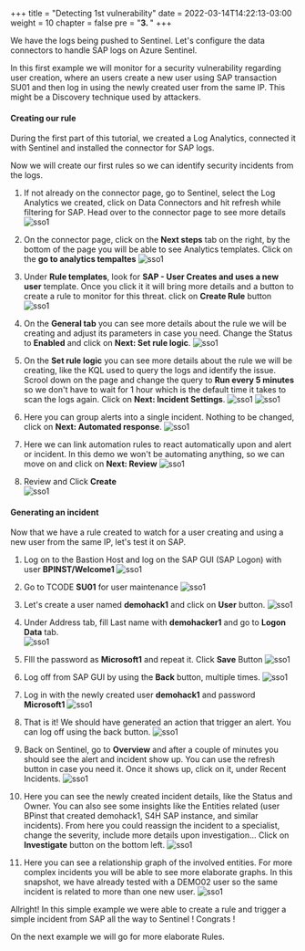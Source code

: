 +++
title = "Detecting 1st vulnerability"
date = 2022-03-14T14:22:13-03:00
weight = 10
chapter = false
pre = "<b>3. </b>"
+++

We have the logs being pushed to Sentinel. Let's configure the data connectors to handle SAP logs on Azure Sentinel.

In this first example we will monitor for a security vulnerability regarding user creation, where an users create a new user using SAP transaction SU01 and then log in using the newly created user from the same IP. This might be a Discovery technique used by attackers. 

#### Creating our rule

During the first part of this tutorial, we created a Log Analytics, connected it with Sentinel and installed the connector for SAP logs. 

Now we will create our first rules so we can identify security incidents from the logs. 

1. If not already on the connector page, go to Sentinel, select the Log Analytics we created, click on Data Connectors and hit refresh while filtering for SAP. Head over to the connector page to see more details
![sso1](/images/sent5-5.png) 

2. On the connector page, click on the **Next steps** tab on the right, by the bottom of the page you will be able to see Analytics templates. Click on the **go to analytics tempaltes** 
![sso1](/images/sent6-1.png) 

3. Under **Rule templates**, look for **SAP - User Creates and uses a new user** template. Once you click it it will bring more details and a button to create a rule to monitor for this threat. click on **Create Rule** button
![sso1](/images/sent6-2.png) 

4. On the **General tab** you can see more details about the rule we will be creating and adjust its parameters in case you need. Change the Status to **Enabled** and click on **Next: Set rule logic**. 
![sso1](/images/sent6-3.png?height=450px) 

5. On the **Set rule logic** you can see more details about the rule we will be creating, like the KQL used to query the logs and identify the issue. Scrool down on the page and change the query to **Run every 5 minutes** so we don't have to wait for 1 hour which is the default time it takes to scan the logs again. Click on **Next: Incident Settings**.
![sso1](/images/sent6-4A.png?height=450px) 
![sso1](/images/sent6-4B.png?height=450px) 

6. Here you can group alerts into a single incident. Nothing to be changed, click on **Next: Automated response**. 
![sso1](/images/sent6-5.png?height=450px) 

7. Here we can link automation rules to react automatically upon and alert or incident. In this demo we won't be automating anything, so we can move on and click on **Next: Review**
![sso1](/images/sent6-6.png?height=450px) 

8. Review and Click **Create**  
![sso1](/images/sent6-7.png?height=450px) 

#### Generating an incident 

Now that we have a rule created to watch for a user creating and using a new user from the same IP, let's test it on SAP. 

1. Log on to the Bastion Host and log on the SAP GUI (SAP Logon) with user **BPINST/Welcome1**
![sso1](/images/sent3-2.png?height=450px) 

2. Go to TCODE **SU01** for user maintenance
![sso1](/images/sent6-9.png?height=350px) 

3. Let's create a user named **demohack1** and click on **User** button. 
![sso1](/images/sent6-10.png?height=350px) 

4. Under Address tab, fill Last name with **demohacker1** and go to **Logon Data** tab.  
![sso1](/images/sent6-11.png?height=350px) 

5. FIll the password as **Microsoft1** and repeat it. Click **Save** Button
![sso1](/images/sent6-12.png?height=350px) 

6. Log off from SAP GUI by using the **Back** button, multiple times. 
![sso1](/images/sent6-13.png?height=150px) 

7. Log in with the newly created user **demohack1** and password **Microsoft1** 
![sso1](/images/sent6-14.png?height=350px) 

8. That is it! We should have generated an action that trigger an alert. You can log off using the back button. 
![sso1](/images/sent6-15.png?height=350px) 

9. Back on Sentinel, go to **Overview** and after a couple of minutes you should see the alert and incident show up. You can use the refresh button in case you need it. Once it shows up, click on it, under Recent Incidents.
![sso1](/images/sent6-16.png?height=450px) 

10. Here you can see the newly created incident details, like the Status and Owner. You can also see some insights like the Entities related (user BPinst that created demohack1, S4H SAP instance, and similar incidents). From here you could reassign the incident to a specialist, change the severity, include more details upon investigation... Click on **Investigate** button on the bottom left. 
![sso1](/images/sent6-18.png?height=450px) 

11. Here you can see a relationship graph of the involved entities. For more complex incidents you will be able to see more elaborate graphs. In this snapshot, we have already tested with a DEMO02 user so the same incident is related to more than one new user. 
![sso1](/images/sent6-19.png?height=450px) 


Allright! In this simple example we were able to create a rule and trigger a simple incident from SAP all the way to Sentinel ! Congrats ! 

On the next example we will go for more elaborate Rules. 
